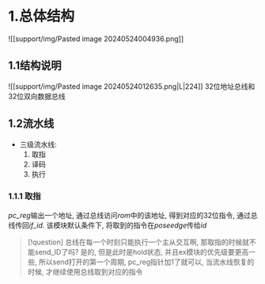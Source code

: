 # 1.总体结构
![[support/img/Pasted image 20240524004936.png]]
## 1.1结构说明
![[support/img/Pasted image 20240524012635.png|L|224]]
32位地址总线和32位双向数据总线
## 1.2流水线
- 三级流水线:
	1. 取指
	2. 译码
	3. 执行
### 1.1.1 取指
*pc_reg*输出一个地址, 通过总线访问*rom*中的该地址, 得到对应的32位指令, 通过总线传回*if_id*. 该模块默认条件下, 将取到的指令在$poseedge$传给*id*

> [!question] 总线在每一个时刻只能执行一个主从交互啊, 那取指的时候就不能send_ID了吗?
> 是的, 但是此时是hold状态, 并且ex模块的优先级要更高一些, 所以send打开的第一个周期, pc_reg指针加1了就可以, 当流水线恢复的时候, 才继续使用总线取到对应的指令





